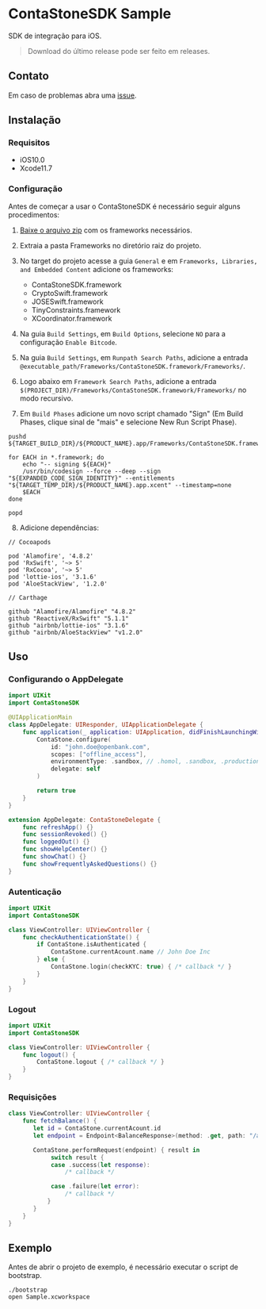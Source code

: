 # ContaStoneSDK Sample

SDK de integração para iOS.

> Download do último release pode ser feito em releases.

## Contato

Em caso de problemas abra uma [issue](https://github.com/stone-co/conta-stone-sdk-sample-ios/issues).

## Instalação

### Requisitos

- iOS10.0
- Xcode11.7

### Configuração

Antes de começar a usar o ContaStoneSDK é necessário seguir alguns procedimentos:

1. [Baixe o arquivo zip](https://github.com/stone-co/conta-stone-sdk-sample-ios/releases/download/1.0.0/ContaStoneFrameworks-swift-5.3.zip) com os frameworks necessários.

2. Extraia a pasta Frameworks no diretório raiz do projeto.

3. No target do projeto acesse a guia `General` e em `Frameworks, Libraries, and Embedded Content` adicione os frameworks:
	- ContaStoneSDK.framework
	- CryptoSwift.framework
	- JOSESwift.framework
	- TinyConstraints.framework
	- XCoordinator.framework

4. Na guia `Build Settings`, em `Build Options`, selecione `NO` para a configuração `Enable Bitcode`.

5. Na guia `Build Settings`, em `Runpath Search Paths`, adicione a entrada `@executable_path/Frameworks/ContaStoneSDK.framework/Frameworks/`.

6. Logo abaixo em `Framework Search Paths`, adicione a entrada `$(PROJECT_DIR)/Frameworks/ContaStoneSDK.framework/Frameworks/` no modo recursivo.

7. Em `Build Phases` adicione um novo script chamado "Sign" (Em Build Phases, clique sinal de "mais" e selecione New Run Script Phase).

```shell
pushd ${TARGET_BUILD_DIR}/${PRODUCT_NAME}.app/Frameworks/ContaStoneSDK.framework/Frameworks

for EACH in *.framework; do
	echo "-- signing ${EACH}"
	/usr/bin/codesign --force --deep --sign "${EXPANDED_CODE_SIGN_IDENTITY}" --entitlements "${TARGET_TEMP_DIR}/${PRODUCT_NAME}.app.xcent" --timestamp=none
	$EACH
done

popd
```

8. Adicione dependências:

```shell
// Cocoapods

pod 'Alamofire', '4.8.2'
pod 'RxSwift', '~> 5'
pod 'RxCocoa', '~> 5'
pod 'lottie-ios', '3.1.6'
pod 'AloeStackView', '1.2.0'

// Carthage

github "Alamofire/Alamofire" "4.8.2"
github "ReactiveX/RxSwift" "5.1.1"
github "airbnb/lottie-ios" "3.1.6"
github "airbnb/AloeStackView" "v1.2.0"
```

## Uso

### Configurando o AppDelegate

```swift
import UIKit
import ContaStoneSDK

@UIApplicationMain
class AppDelegate: UIResponder, UIApplicationDelegate {
	func application(_ application: UIApplication, didFinishLaunchingWithOptions launchOptions: [UIApplication.LaunchOptionsKey: Any]?) -> Bool {
		ContaStone.configure(
			id: "john.doe@openbank.com",
			scopes: ["offline_access"],
			environmentType: .sandbox, // .homol, .sandbox, .production
			delegate: self
		)

		return true
	}
}

extension AppDelegate: ContaStoneDelegate {
	func refreshApp() {}
	func sessionRevoked() {}
	func loggedOut() {}
	func showHelpCenter() {}
	func showChat() {}
	func showFrequentlyAskedQuestions() {}
}
```

### Autenticação

```swift
import UIKit
import ContaStoneSDK

class ViewController: UIViewController {
	func checkAuthenticationState() {
		if ContaStone.isAuthenticated {
			ContaStone.currentAcount.name // John Doe Inc
		} else {
			ContaStone.login(checkKYC: true) { /* callback */ }
		}
	}
}
```

### Logout

```swift
import UIKit
import ContaStoneSDK

class ViewController: UIViewController {
	func logout() {
		ContaStone.logout { /* callback */ }
	}
}
```

### Requisições

```swift
class ViewController: UIViewController {
	func fetchBalance() {
	   let id = ContaStone.currentAcount.id
	   let endpoint = Endpoint<BalanceResponse>(method: .get, path: "/api/v1/accounts/\(id)/balance")

	   ContaStone.performRequest(endpoint) { result in
			switch result {
			case .success(let response):
				/* callback */

			case .failure(let error):
				/* callback */
		   }
	   }
	}
}
```

## Exemplo

Antes de abrir o projeto de exemplo, é necessário executar o script de bootstrap.

```shell
./bootstrap
open Sample.xcworkspace
```
